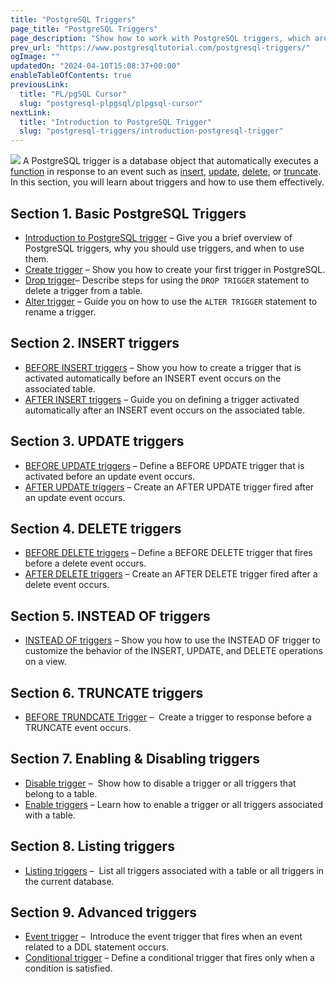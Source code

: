 ```yaml
---
title: "PostgreSQL Triggers"
page_title: "PostgreSQL Triggers"
page_description: "Show how to work with PostgreSQL triggers, which are the functions invoked automatically when an event occurs in the associated tables."
prev_url: "https://www.postgresqltutorial.com/postgresql-triggers/"
ogImage: ""
updatedOn: "2024-04-10T15:08:37+00:00"
enableTableOfContents: true
previousLink: 
  title: "PL/pgSQL Cursor"
  slug: "postgresql-plpgsql/plpgsql-cursor"
nextLink: 
  title: "Introduction to PostgreSQL Trigger"
  slug: "postgresql-triggers/introduction-postgresql-trigger"
---
```






![](/postgresqltutorial/PostgreSQL-Trigger.png?alignright)
A PostgreSQL trigger is a database object that automatically executes a [function](postgresql-plpgsql/postgresql-create-function) in response to an event such as [insert](postgresql-tutorial/postgresql-insert), [update](postgresql-tutorial/postgresql-update), [delete](postgresql-tutorial/postgresql-delete), or [truncate](postgresql-tutorial/postgresql-truncate-table). In this section, you will learn about triggers and how to use them effectively.


## Section 1\. Basic PostgreSQL Triggers

* [Introduction to PostgreSQL trigger](postgresql-triggers/introduction-postgresql-trigger "Introduction to PostgreSQL Trigger") – Give you a brief overview of PostgreSQL triggers, why you should use triggers, and when to use them.
* [Create trigger](postgresql-triggers/creating-first-trigger-postgresql "Creating the First Trigger in PostgreSQL") – Show you how to create your first trigger in PostgreSQL.
* [Drop trigger](postgresql-triggers/postgresql-drop-trigger)– Describe steps for using the `DROP TRIGGER` statement to delete a trigger from a table.
* [Alter trigger](postgresql-triggers/postgresql-alter-trigger) – Guide you on how to use the `ALTER TRIGGER` statement to rename a trigger.

## Section 2\. INSERT triggers

* [BEFORE INSERT triggers](postgresql-triggers/postgresql-before-insert-trigger) – Show you how to create a trigger that is activated automatically before an INSERT event occurs on the associated table.
* [AFTER INSERT triggers](postgresql-triggers/postgresql-after-insert-trigger) – Guide you on defining a trigger activated automatically after an INSERT event occurs on the associated table.

## Section 3\. UPDATE triggers

* [BEFORE UPDATE triggers](postgresql-triggers/postgresql-before-update-trigger) – Define a BEFORE UPDATE trigger that is activated before an update event occurs.
* [AFTER UPDATE triggers](postgresql-triggers/postgresql-after-update-trigger) – Create an AFTER UPDATE trigger fired after an update event occurs.

## Section 4\. DELETE triggers

* [BEFORE DELETE triggers](postgresql-triggers/postgresql-before-delete-trigger) – Define a BEFORE DELETE trigger that fires before a delete event occurs.
* [AFTER DELETE triggers](postgresql-triggers/postgresql-after-update-trigger) – Create an AFTER DELETE trigger fired after a delete event occurs.

## Section 5\. INSTEAD OF triggers

* [INSTEAD OF triggers](postgresql-triggers/postgresql-instead-of-triggers) – Show you how to use the INSTEAD OF trigger to customize the behavior of the INSERT, UPDATE, and DELETE operations on a view.

## Section 6\. TRUNCATE triggers

* [BEFORE TRUNDCATE Trigger](postgresql-triggers/postgresql-before-truncate-trigger) –  Create a trigger to response before a TRUNCATE event occurs.

## Section 7\. Enabling \& Disabling triggers

* [Disable trigger](postgresql-triggers/managing-postgresql-trigger "Managing PostgreSQL Trigger") –  Show how to disable a trigger or all triggers that belong to a table.
* [Enable triggers](postgresql-triggers/enable-triggers) – Learn how to enable a trigger or all triggers associated with a table.

## Section 8\. Listing triggers

* [Listing triggers](postgresql-triggers/how-to-list-all-triggers-in-postgresql) –  List all triggers associated with a table or all triggers in the current database.

## Section 9\. Advanced triggers

* [Event trigger](postgresql-triggers/postgresql-event-trigger) –  Introduce the event trigger that fires when an event related to a DDL statement occurs.
* [Conditional trigger](postgresql-triggers/postgresql-trigger-when-condition) – Define a conditional trigger that fires only when a condition is satisfied.
